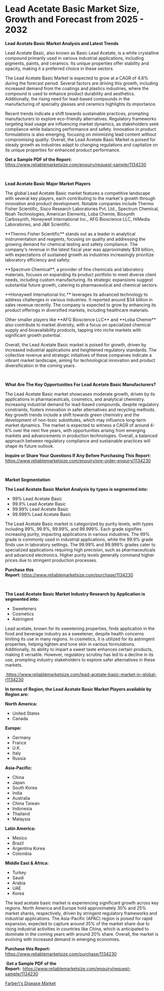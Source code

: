 <p><h1>Lead Acetate Basic Market Size, Growth and Forecast from 2025 - 2032</h1></p><p><strong>Lead Acetate Basic Market Analysis and Latest Trends</strong></p>
<p><p>Lead Acetate Basic, also known as Basic Lead Acetate, is a white crystalline compound primarily used in various industrial applications, including pigments, paints, and ceramics. Its unique properties offer stability and opacity, making it a preferred choice in these sectors.</p><p>The Lead Acetate Basic Market is expected to grow at a CAGR of 4.6% during the forecast period. Several factors are driving this growth, including increased demand from the coatings and plastics industries, where the compound is used to enhance product durability and aesthetics. Additionally, the rising need for lead-based compounds in the manufacturing of specialty glasses and ceramics highlights its importance.</p><p>Recent trends indicate a shift towards sustainable practices, prompting manufacturers to explore eco-friendly alternatives. Regulatory frameworks targeting lead usage are influencing market dynamics, as stakeholders seek compliance while balancing performance and safety. Innovation in product formulations is also emerging, focusing on minimizing lead content without compromising quality. Overall, the Lead Acetate Basic Market is poised for steady growth as industries adapt to changing regulations and capitalize on its unique properties for enhanced product performance.</p></p>
<p><strong>Get a Sample PDF of the Report:&nbsp;</strong> <a href="https://www.reliablemarketsize.com/enquiry/request-sample/1134230?utm_campaign=3511&utm_medium=2&utm_source=Github&utm_content=ia&utm_term=25032025&utm_id=lead-acetate-basic">https://www.reliablemarketsize.com/enquiry/request-sample/1134230</a></p>
<p>&nbsp;</p>
<p><strong>Lead Acetate Basic Major Market Players</strong></p>
<p><p>The global Lead Acetate Basic market features a competitive landscape with several key players, each contributing to the market's growth through innovation and product development. Notable companies include Thermo Fisher Scientific, Sisco Research Laboratories Pvt. Ltd., Spectrum Chemical, Noah Technologies, American Elements, Loba Chemie, Biosynth Carbosynth, Honeywell International Inc., AFG Bioscience LLC, HiMedia Laboratories, and J&K Scientific.</p><p>**Thermo Fisher Scientific** stands out as a leader in analytical instrumentation and reagents, focusing on quality and addressing the growing demand for chemical testing and safety compliance. The company's revenue in the latest fiscal year was approximately $39 billion, with expectations of sustained growth as industries increasingly prioritize laboratory efficiency and safety.</p><p>**Spectrum Chemical**, a provider of fine chemicals and laboratory materials, focuses on expanding its product portfolio to meet diverse client needs, including custom manufacturing. Its strategic expansions suggest substantial future growth, catering to pharmaceutical and chemical sectors.</p><p>**Honeywell International Inc.** leverages its advanced technology to address challenges in various industries. It reported around $34 billion in sales revenue recently. The company is expected to grow by enhancing its product offerings in diversified markets, including healthcare materials.</p><p>Other smaller players like **AFG Bioscience LLC** and **Loba Chemie** also contribute to market diversity, with a focus on specialized chemical supply and bioavailability products, tapping into niche markets with significant growth potential.</p><p>Overall, the Lead Acetate Basic market is poised for growth, driven by increased industrial applications and heightened regulatory standards. The collective revenue and strategic initiatives of these companies indicate a vibrant market landscape, aiming for technological innovation and product diversification in the coming years.</p></p>
<p>&nbsp;</p>
<p><strong>What Are The Key Opportunities For Lead Acetate Basic Manufacturers?</strong></p>
<p><p>The Lead Acetate Basic market showcases moderate growth, driven by its applications in pharmaceuticals, cosmetics, and analytical chemistry. Increasing industrial demand for lead-based compounds, despite regulatory constraints, fosters innovation in safer alternatives and recycling methods. Key growth trends include a shift towards green chemistry and the development of non-toxic substitutes, which may influence long-term market dynamics. The market is expected to witness a CAGR of around 4-6% over the next five years, with opportunities arising from emerging markets and advancements in production technologies. Overall, a balanced approach between regulatory compliance and sustainable practices will shape its future outlook.</p></p>
<p><strong>Inquire or Share Your Questions If Any Before Purchasing This Report:</strong> <a href="https://www.reliablemarketsize.com/enquiry/pre-order-enquiry/1134230?utm_campaign=3511&utm_medium=2&utm_source=Github&utm_content=ia&utm_term=25032025&utm_id=lead-acetate-basic">https://www.reliablemarketsize.com/enquiry/pre-order-enquiry/1134230</a></p>
<p>&nbsp;</p>
<p><strong>Market Segmentation</strong></p>
<p><strong>The Lead Acetate Basic Market Analysis by types is segmented into:</strong></p>
<p><ul><li>99% Lead Acetate Basic</li><li>99.9% Lead Acetate Basic</li><li>99.99% Lead Acetate Basic</li><li>99.999% Lead Acetate Basic</li></ul></p>
<p><p>The Lead Acetate Basic market is categorized by purity levels, with types including 99%, 99.9%, 99.99%, and 99.999%. Each grade signifies increasing purity, impacting applications in various industries. The 99% grade is commonly used in industrial applications, while the 99.9% grade finds use in laboratory settings. The 99.99% and 99.999% grades cater to specialized applications requiring high precision, such as pharmaceuticals and advanced electronics. Higher purity levels generally command higher prices due to stringent production processes.</p></p>
<p><strong>Purchase this Report:&nbsp;</strong><a href="https://www.reliablemarketsize.com/purchase/1134230?utm_campaign=3511&utm_medium=2&utm_source=Github&utm_content=ia&utm_term=25032025&utm_id=lead-acetate-basic">https://www.reliablemarketsize.com/purchase/1134230</a></p>
<p>&nbsp;</p>
<p><strong>The Lead Acetate Basic Market Industry Research by Application is segmented into:</strong></p>
<p><ul><li>Sweeteners</li><li>Cosmetics</li><li>Astringent</li></ul></p>
<p><p>Lead acetate, known for its sweetening properties, finds application in the food and beverage industry as a sweetener, despite health concerns limiting its use in many regions. In cosmetics, it is utilized for its astringent properties, helping tighten and tone skin in various formulations. Additionally, its ability to impart a sweet taste enhances certain products, making it versatile. However, regulatory scrutiny has led to a decline in its use, prompting industry stakeholders to explore safer alternatives in these markets.</p></p>
<p><a href="https://www.reliablemarketsize.com/lead-acetate-basic-market-in-global-r1134230?utm_campaign=3511&utm_medium=2&utm_source=Github&utm_content=ia&utm_term=25032025&utm_id=lead-acetate-basic">&nbsp;https://www.reliablemarketsize.com/lead-acetate-basic-market-in-global-r1134230</a></p>
<p><strong>In terms of Region, the Lead Acetate Basic Market Players available by Region are:</strong></p>
<p>
    <p> <strong> North America: </strong>
        <ul>
            <li>United States</li>
            <li>Canada</li>
        </ul>
        </p> 
    <p> <strong> Europe: </strong>
        <ul>
            <li>Germany</li>
            <li>France</li>
            <li>U.K.</li>
            <li>Italy</li>
            <li>Russia</li>
        </ul>
        </p> 
    <p> <strong> Asia-Pacific: </strong>
        <ul>
            <li>China</li>
            <li>Japan</li>
            <li>South Korea</li>
            <li>India</li>
            <li>Australia</li>
            <li>China Taiwan</li>
            <li>Indonesia</li>
            <li>Thailand</li>
            <li>Malaysia</li>
        </ul>
        </p> 
    <p> <strong> Latin America: </strong>
        <ul>
            <li>Mexico</li>
            <li>Brazil</li>
            <li>Argentina Korea</li>
            <li>Colombia</li>
        </ul>
        </p> 
    <p> <strong> Middle East & Africa: </strong>
        <ul>
            <li>Turkey</li>
            <li>Saudi</li>
            <li>Arabia</li>
            <li>UAE</li>
            <li>Korea</li>
        </ul>
    </p>
    </p>
<p><p>The lead acetate basic market is experiencing significant growth across key regions. North America and Europe hold approximately 30% and 25% market shares, respectively, driven by stringent regulatory frameworks and industrial applications. The Asia-Pacific (APAC) region is poised for rapid expansion, expected to capture around 35% of the market share due to rising industrial activities in countries like China, which is anticipated to dominate in the coming years with around 20% share. Overall, the market is evolving with increased demand in emerging economies.</p></p>
<p><strong>Purchase this Report: </strong><a href="https://www.reliablemarketsize.com/purchase/1134230?utm_campaign=3511&utm_medium=2&utm_source=Github&utm_content=ia&utm_term=25032025&utm_id=lead-acetate-basic">https://www.reliablemarketsize.com/purchase/1134230</a></p>
<p>&nbsp;<strong>Get a Sample PDF of the Report:&nbsp;&nbsp;</strong><a href="https://www.reliablemarketsize.com/enquiry/request-sample/1134230?utm_campaign=3511&utm_medium=2&utm_source=Github&utm_content=ia&utm_term=25032025&utm_id=lead-acetate-basic">https://www.reliablemarketsize.com/enquiry/request-sample/1134230</a></p>
<p><strong></strong></p>
<p><p><a href="https://github.com/kukolkasimo5/Market-Research-Report-List-1/blob/main/farbers-disease-market.md?utm_campaign=3511&utm_medium=2&utm_source=Github&utm_content=ia&utm_term=25032025&utm_id=lead-acetate-basic">Farber\'s Disease Market</a></p></p>